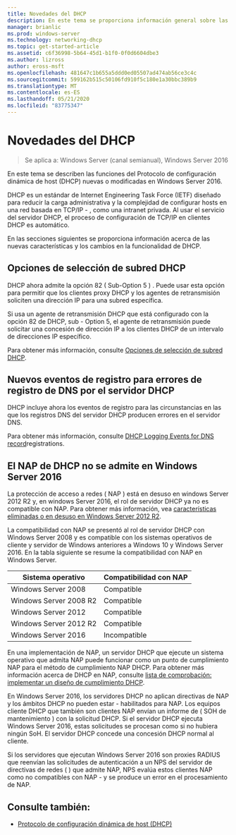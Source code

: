 ```yaml
---
title: Novedades del DHCP
description: En este tema se proporciona información general sobre las nuevas características del Protocolo de configuración dinámica de host (DHCP) en Windows Server 2016.
manager: brianlic
ms.prod: windows-server
ms.technology: networking-dhcp
ms.topic: get-started-article
ms.assetid: c6f36998-5b64-45d1-b1f0-0f0d6604dbe3
ms.author: lizross
author: eross-msft
ms.openlocfilehash: 481647c1b655a5ddd0ed05507ad474ab56ce3c4c
ms.sourcegitcommit: 599162b515c50106fd910f5c180e1a30bbc389b9
ms.translationtype: MT
ms.contentlocale: es-ES
ms.lasthandoff: 05/21/2020
ms.locfileid: "83775347"
---
```

# <a name="whats-new-in-dhcp"></a>Novedades del DHCP

>Se aplica a: Windows Server (canal semianual), Windows Server 2016

En este tema se describen las funciones del Protocolo de configuración dinámica de host (DHCP) nuevas o modificadas en Windows Server 2016.
  
DHCP es un estándar de Internet Engineering Task Force (IETF) diseñado para reducir la carga administrativa y la complejidad de configurar hosts en una red basada en TCP/IP \- , como una intranet privada. Al usar el servicio del servidor DHCP, el proceso de configuración de TCP/IP en clientes DHCP es automático.

En las secciones siguientes se proporciona información acerca de las nuevas características y los cambios en la funcionalidad de DHCP.

## <a name="dhcp-subnet-selection-options"></a>Opciones de selección de subred DHCP

DHCP ahora admite la opción 82 \( Sub-Option 5 \) . Puede usar esta opción para permitir que los clientes proxy DHCP y los agentes de retransmisión soliciten una dirección IP para una subred específica.


Si usa un agente de retransmisión DHCP que está configurado con la opción 82 de DHCP, sub \- Option 5, el agente de retransmisión puede solicitar una concesión de dirección IP a los clientes DHCP de un intervalo de direcciones IP específico.

Para obtener más información, consulte [Opciones de selección de subred DHCP](dhcp-subnet-options.md).

## <a name="new-logging-events-for-dns-registration-failures-by-the-dhcp-server"></a>Nuevos eventos de registro para errores de registro de DNS por el servidor DHCP

DHCP incluye ahora los eventos de registro para las circunstancias en las que los registros DNS del servidor DHCP producen errores en el servidor DNS.

Para obtener más información, consulte [DHCP Logging Events for DNS record](dhcp-dns-events.md)registrations.

## <a name="dhcp-nap-is-not-supported-in-windows-server-2016"></a>El NAP de DHCP no se admite en Windows Server 2016

La protección de acceso a redes \( NAP \) está en desuso en windows Server 2012 R2 y, en windows Server 2016, el rol de servidor DHCP ya no es compatible con NAP. Para obtener más información, vea [características eliminadas o en desuso en Windows Server 2012 R2](https://technet.microsoft.com/library/dn303411.aspx).  
  
La compatibilidad con NAP se presentó al rol de servidor DHCP con Windows Server 2008 y es compatible con los sistemas operativos de cliente y servidor de Windows anteriores a Windows 10 y Windows Server 2016. En la tabla siguiente se resume la compatibilidad con NAP en Windows Server.  
  
|Sistema operativo|Compatibilidad con NAP|  
|--------------------|---------------|  
| Windows Server 2008 |Compatible|  
| Windows Server 2008 R2 |Compatible|  
| Windows Server 2012 |Compatible|  
| Windows Server 2012 R2 |Compatible|  
| Windows Server 2016|Incompatible|  
  
En una implementación de NAP, un servidor DHCP que ejecute un sistema operativo que admita NAP puede funcionar como un punto de cumplimiento NAP para el método de cumplimiento NAP DHCP. Para obtener más información acerca de DHCP en NAP, consulte [lista de comprobación: implementar un diseño de cumplimiento DHCP](https://technet.microsoft.com/library/dd314186.aspx).  
  
En Windows Server 2016, los servidores DHCP no aplican directivas de NAP y los ámbitos DHCP no pueden estar \- habilitados para NAP. Los equipos cliente DHCP que también son clientes NAP envían un informe de \( SOH de mantenimiento \) con la solicitud DHCP. Si el servidor DHCP ejecuta Windows Server 2016, estas solicitudes se procesan como si no hubiera ningún SoH. El servidor DHCP concede una concesión DHCP normal al cliente. 

Si los servidores que ejecutan Windows Server 2016 son proxies RADIUS que reenvían las solicitudes de autenticación a un NPS del servidor de directivas de redes \( \) que admite NAP, NPS evalúa estos clientes NAP como no compatibles con NAP \- y se produce un error en el procesamiento de NAP.
  
## <a name="see-also"></a>Consulte también:  
  
-   [Protocolo de configuración dinámica de host (DHCP)](Dynamic-Host-Configuration-Protocol--DHCP-.md)  
  

